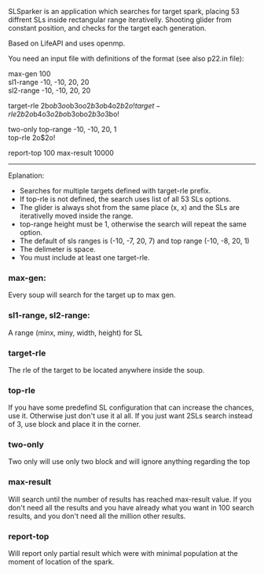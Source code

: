 SLSparker is an application which searches for target spark, placing 53 diffrent SLs inside rectangular range iterativelly. Shooting glider from constant position, and checks for the target each generation. 

Based on LifeAPI and uses openmp. 

You need an input file with definitions of the format (see also p22.in file): 

max-gen 100  
sl1-range -10, -10, 20, 20  
sl2-range -10, -10, 20, 20  

target-rle 2bo$b3o$ob3o$o2b3o$b4o$2b2o!  
target-rle 2b2o$b4o$3o2bo$b3obo$2b3o$3bo!  

two-only
top-range -10, -10, 20, 1  
top-rle 2o$2o!  

report-top 100
max-result 10000

--------------

Eplanation: 

- Searches for multiple targets defined with target-rle prefix. 
- If top-rle is not defined, the search uses list of all 53 SLs options. 
- The glider is always shot from the same place (x, x) and the SLs are iterativelly moved inside the range. 
- top-range height must be 1, otherwise the search will repeat the same option. 
- The default of sls ranges is (-10, -7, 20, 7) and top range (-10, -8, 20, 1)
- The delimeter is space. 
- You must include at least one target-rle. 


### max-gen: 
Every soup will search for the target up to max gen. 

### sl1-range, sl2-range: 
A range (minx, miny, width, height) for SL 

### target-rle
The rle of the target to be located anywhere inside the soup. 

### top-rle
If you have some predefind SL configuration that can increase the chances, use it. Otherwise just don't use it al all. 
If you just want 2SLs search instead of 3, use block and place it in the corner. 

### two-only
Two only will use only two block and will ignore anything regarding the top 

### max-result
Will search until the number of results has reached max-result value. If you don't need all the results and you have already what you want in 100 search results, and you don't need all the million other results. 

### report-top
Will report only partial result which were with minimal population at the moment of location of the spark. 


	
